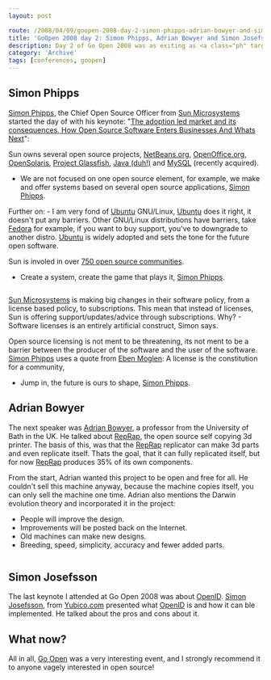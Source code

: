 ```yaml
---
layout: post

route: /2008/04/09/goopen-2008-day-2-simon-phipps-adrian-bowyer-and-simon-josefsson
title: 'GoOpen 2008 day 2: Simon Phipps, Adrian Bowyer and Simon Josefsson'
description: Day 2 of Go Open 2008 was as exiting as <a class="ph" target="_blank" rel="noopener noreferrer" href="http://phun-ky.net/2008/04/go-open-day-1">day 1</a>, with great keynote speakers. In this article you will find small reviews of the keynotes I attended, every keynote was videotaped, so I will try to provide links to them later to complement my very short reviews.
category: 'Archive'
tags: [conferences, goopen]
---
```


## Simon Phipps

<a class="ph" target="_blank" rel="noopener noreferrer" href="http://www.webmink.net/">Simon
Phipps</a>, the Chief Open Source Officer from
<a class="ph" target="_blank" rel="noopener noreferrer" href="http://www.sun.com">Sun
Microsystems</a> started the day of with his keynote:
"<a class="ph" target="_blank" rel="noopener noreferrer" href="http://mediacast.sun.com/users/sunmink/media/0815d-GoOpen08-Oslo.pdf">The
adoption led market and its consequences, How Open Source Software Enters
Businesses And Whats Next</a>":

Sun owns several open source projects,
<a class="ph" target="_blank" rel="noopener noreferrer" href="http://www.netbeans.org">NetBeans.org</a>,
<a class="ph" target="_blank" rel="noopener noreferrer" href="http://www.openoffice.org">OpenOffice.org</a>,
<a class="ph" target="_blank" rel="noopener noreferrer" href="http://www.opensolaris.org">OpenSolaris</a>,
<a class="ph" target="_blank" rel="noopener noreferrer" href="https://glassfish.dev.java.net/">Project
Glassfish</a>,
<a class="ph" target="_blank" rel="noopener noreferrer" href="http://java.sun.com">Java
(duh!)</a> and
<a class="ph" target="_blank" rel="noopener noreferrer" href="http://www.mysql.com">MySQL</a>
(recently acquired).

- We are not focused on one open source element, for example, we make and offer
  systems based on several open source applications,
  <a class="ph" target="_blank" rel="noopener noreferrer" href="http://www.webmink.net/">Simon
  Phipps</a>.

Further on: - I am very fond of
<a class="ph" target="_blank" rel="noopener noreferrer" href="http://www.ubuntu.com">Ubuntu</a>
GNU/Linux,
<a class="ph" target="_blank" rel="noopener noreferrer" href="http://www.ubuntu.com">Ubuntu</a>
does it right, it doesn't put any barriers. Other GNU/Linux distributions have
barriers, take
<a class="ph" target="_blank" rel="noopener noreferrer" href="http://fedoraproject.org">Fedora</a>
for example, if you want to buy support, you've to downgrade to another distro.
<a class="ph" target="_blank" rel="noopener noreferrer" href="http://www.ubuntu.com">Ubuntu</a>
is widely adopted and sets the tone for the future open software.

Sun is involed in over
<a class="ph" target="_blank" rel="noopener noreferrer" href="http://www.sun.com/software/opensource/index.jsp">750
open source communities</a>.

- Create a system, create the game that plays it,
  <a class="ph" target="_blank" rel="noopener noreferrer" href="http://www.webmink.net/">Simon
  Phipps</a>.

<img src="/img/blog/DSC00070.JPG" alt="" class="ph" />

<a class="ph" target="_blank" rel="noopener noreferrer" href="http://www.sun.com">Sun
Microsystems</a> is making big changes in their software policy, from a license
based policy, to subscriptions. This mean that instead of licenses, Sun is
offering support/updates/advice through subscriptions. Why? - Software licenses
is an entirely artificial construct, Simon says.

Open source licensing is not ment to be threatening, its not ment to be a
barrier between the producer of the software and the user of the software.
<a class="ph" target="_blank" rel="noopener noreferrer" href="http://www.webmink.net/">Simon
Phipps</a> uses a quote from
<a class="ph" target="_blank" rel="noopener noreferrer" href="http://en.wikipedia.org/wiki/Eben_Moglen">Eben
Moglen</a>: A license is the constitution for a community,

- Jump in, the future is ours to shape,
  <a class="ph" target="_blank" rel="noopener noreferrer" href="http://www.webmink.net/">Simon
  Phipps</a>.

## Adrian Bowyer

The next speaker was
<a class="ph" target="_blank" rel="noopener noreferrer" href="http://people.bath.ac.uk/ensab/">Adrian
Bowyer</a>, a professor from the University of Bath in the UK. He talked about
<a class="ph" target="_blank" rel="noopener noreferrer" href="http://www.reprap.org">RepRap</a>,
the open source self copying 3d printer. The basis of this, was that the
<a class="ph" target="_blank" rel="noopener noreferrer" href="http://www.reprap.org">RepRap</a>
replicator can make 3d parts and even replicate itself. Thats the goal, that it
can fully replicated itself, but for now
<a class="ph" target="_blank" rel="noopener noreferrer" href="http://www.reprap.org">RepRap</a>
produces 35% of its own components.

From the start, Adrian wanted this project to be open and free for all. He
couldn't sell this machine anyway, because the machine copies itself, you can
only sell the machine one time. Adrian also mentions the Darwin evolution theory
and incorporated it in the project:

- People will improve the design.
- Improvements will be posted back on the Internet.
- Old machines can make new designs.
- Breeding, speed, simplicity, accuracy and fewer added parts.

<img src="/img/blog/DSC00071.JPG" alt="" class="ph" />

## Simon Josefsson

The last keynote I attended at Go Open 2008 was about
<a class="ph" target="_blank" rel="noopener noreferrer" href="http://www.openid.net">OpenID</a>.
<a class="ph" target="_blank" rel="noopener noreferrer" href="http://blog.josefsson.org/">Simon
Josefsson</a>, from
<a class="ph" target="_blank" rel="noopener noreferrer" href="http://www.yubico.com">Yubico.com</a>
presented what
<a class="ph" target="_blank" rel="noopener noreferrer" href="http://www.openid.net">OpenID</a>
is and how it can ble implemented. He talked about the pros and cons about it.

## What now?

All in all,
<a class="ph" target="_blank" rel="noopener noreferrer" href="http://www.goopen.no">Go
Open</a> was a very interesting event, and I strongly recommend it to anyone
vagely interested in open source!
